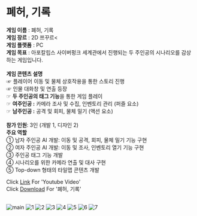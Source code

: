 # 폐허, 기록

**게임 이름** : 폐허, 기록<br>
**게임 장르** : 2D 쯔꾸르<<br>
**게임 플랫폼** : PC<br>
**게임 목표** : 아포칼립스 사이버펑크 세계관에서 진행되는 두 주인공의 시나리오를 감상하는 게임입니다.<br><br>
**게임 콘텐츠 설명**<br>
☞ 플레이어 이동 및 물체 상호작용을 통한 스토리 진행 <br>
☞ 인물 대화창 및 연출 등장 <br>
☞ **두 주인공의 태그 기능**을 통한 게임 플레이 <br>
☞ **여주인공 :** 카메라 조사 및 수집, 인벤토리 관리 (퍼즐 요소) <br>
☞ **남주인공 :** 공격 및 회피, 물체 밀기 (액션 요소)
<br><br>
**참가 인원**: 3인 (개발 1, 디자인 2)<br>
**주요 역할**<br>
① 남자 주인공 AI 개발: 이동 및 공격, 회피, 물체 밀기 기능 구현 <br>
② 여자 주인공 AI 개발: 이동 및 조사, 인벤토리 열기 기능 구현 <br>
③ 주인공 태그 기능 개발 <br>
④ 시나리오를 위한 카메라 연출 및 대사 구현 <br>
⑤ Top-down 형태의 타일맵 콘텐츠 개발 <br>

Click [Link](https://youtu.be/z3ZHJkhGzkQ) For 'Youtube Video'<br>
Click [Download](https://drive.google.com/drive/folders/1PfHmCRy3-44Ip6DDI59B8yRfh04I9AKv?usp=sharing) For '폐허, 기록'<br><br>

![main](https://github.com/gus6615/My_Portfolio/assets/57510872/53e51eca-b9ba-41bb-a331-0bfcdebac05e)
![1](https://github.com/gus6615/My_Portfolio/assets/57510872/04f58c5c-7368-47d8-af49-e4b7d4c29c85)
![2](https://github.com/gus6615/My_Portfolio/assets/57510872/cee6fe3d-384c-4154-954e-15db91977f26)
![3](https://github.com/gus6615/My_Portfolio/assets/57510872/5f083fd8-ba24-4ee6-b041-7c6eb1d4662e)
![4](https://github.com/gus6615/My_Portfolio/assets/57510872/718b464d-1d78-4a41-af56-b5165c5ed263)
![5](https://github.com/gus6615/My_Portfolio/assets/57510872/f5470428-2476-4a0b-bc5d-73c2f97375cf)
![6](https://github.com/gus6615/My_Portfolio/assets/57510872/088627a9-95e1-4d10-96b5-56c10826346b)
![7](https://github.com/gus6615/My_Portfolio/assets/57510872/27fc0725-38c1-4200-ae4f-cadf50930448)